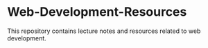 # Web-Development-Resources
This repository contains lecture notes and resources related to web development.
